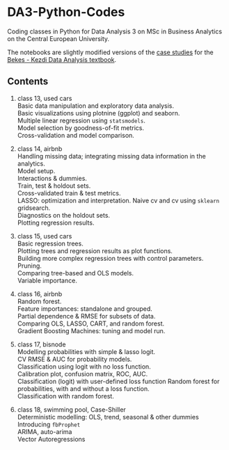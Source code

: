 # DA3-Python-Codes

Coding classes in Python for Data Analysis 3 on MSc in Business Analytics on the Central European University.

The notebooks are slightly modified versions of the [case studies](https://github.com/gabors-data-analysis/da_case_studies) for the [Bekes - Kezdi Data Analysis textbook](https://gabors-data-analysis.com/).

## Contents

1. class 13, used cars  
Basic data manipulation and exploratory data analysis.<br>
Basic visualizations using plotnine (ggplot) and seaborn.<br>
Multiple linear regression using `statsmodels`.<br>
Model selection by goodness-of-fit metrics.<br>
Cross-validation and model comparison.<br>

2. class 14, airbnb<br>
Handling missing data; integrating missing data information in the analytics.<br>
Model setup.<br>
Interactions & dummies.<br>
Train, test & holdout sets.<br>
Cross-validated train & test metrics.<br>
LASSO: optimization and interpretation. Naive cv and cv using `sklearn` gridsearch.<br>
Diagnostics on the holdout sets.<br>
Plotting regression results.

3. class 15, used cars<br>
Basic regression trees.<br>
Plotting trees and regression results as plot functions.<br>
Building more complex regression trees with control parameters.<br>
Pruning.<br>
Comparing tree-based and OLS models.<br>
Variable importance.<br>

4. class 16, airbnb<br>
Random forest.<br>
Feature importances: standalone and grouped.<br>
Partial dependence & RMSE for subsets of data.<br>
Comparing OLS, LASSO, CART, and random forest.<br>
Gradient Boosting Machines: tuning and model run.<br>

5. class 17, bisnode<br>
Modelling probabilities with simple & lasso logit.<br>
CV RMSE & AUC for probability models.<br>
Classification using logit with no loss function.<br>
Calibration plot, confusion matrix, ROC, AUC.<br>
Classification (logit) with user-defined loss function
Random forest for probabilities, with and without a loss function.<br>
Classification with random forest.<br>

6. class 18, swimming pool, Case-Shiller<br>
Deterministic modelling: OLS, trend, seasonal & other dummies<br>
Introducing `fbProphet`<br>
ARIMA, auto-arima<br>
Vector Autoregressions<br>
